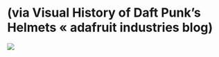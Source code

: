 <!--
id: 15219399779
link: http://tumblr.atmos.org/post/15219399779/via-visual-history-of-daft-punks-helmets
slug: via-visual-history-of-daft-punks-helmets
date: Mon Jan 02 2012 18:51:17 GMT-0800 (PST)
publish: 2012-01-02
tags: 
title: (via Visual History of Daft Punk’s Helmets «&#160;adafruit industries blog)
-->


(via Visual History of Daft Punk’s Helmets «&#160;adafruit industries blog)
===========================================================================

![](http://25.media.tumblr.com/tumblr_lx7bxhSQZv1qz4sngo1_1280.jpg)

